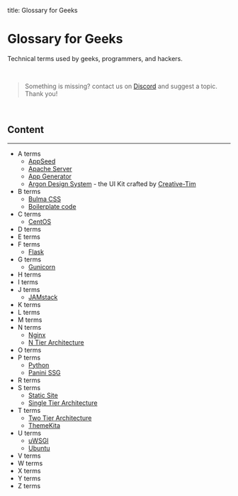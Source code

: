 title: Glossary for Geeks

# Glossary for Geeks
Technical terms used by geeks, programmers, and hackers.

<br />

> Something is missing? contact us on [Discord](https://discord.gg/fZC6hup) and suggest a topic. Thank you!

<br />

## Content

---

- A terms
    - [AppSeed](./appseed/)
    - [Apache Server](./apache/)
    - [App Generator](./app-generator/)
    - [Argon Design System](./argon-design-system/) - the UI Kit crafted by [Creative-Tim](https://www.creative-tim.com/)
- B terms
    - [Bulma CSS](./bulma-css/)
    - [Boilerplate code](./boilerplate-code/)
- C terms
    - [CentOS](./centos/)
- D terms
- E terms
- F terms
    - [Flask](./flask/)
- G terms
    - [Gunicorn](./gunicorn/)
- H terms
- I terms
- J terms
    - [JAMstack](./jamstack/)
- K terms
- L terms
- M terms
- N terms
    - [Nginx](./nginx/)
    - [N Tier Architecture](./n-tier-architecture)
- O terms
- P terms
    - [Python](./python/)
    - [Panini SSG](./panini/)
- R terms
- S terms
    - [Static Site](./static-site/)
    - [Single Tier Architecture](./single-tier-architecture)
- T terms
    - [Two Tier Architecture](./two-tier-architecture)
    - [ThemeKita](./themekita)
- U terms
    - [uWSGI](./uwsgi/)
    - [Ubuntu](./ubuntu/)
- V terms
- W terms
- X terms
- Y terms
- Z terms
